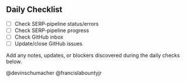 ## Daily Checklist

- [ ] Check SERP-pipeline status/errors
- [ ] Check SERP-pipeline progress
- [ ] Check GitHub inbox
- [ ] Update/close GitHub issues

Add any notes, updates, or blockers discovered during the daily checks below.

@devinschumacher @francislabountyjr
